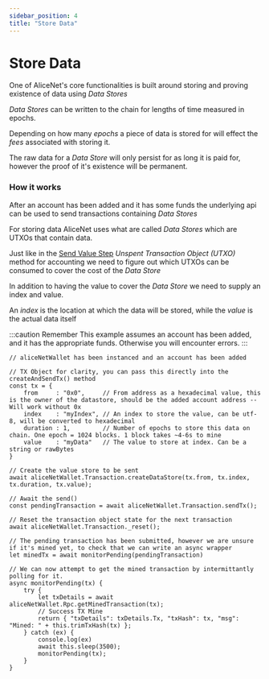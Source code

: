 ```yaml
---
sidebar_position: 4
title: "Store Data"
---
```


# Store Data

One of AliceNet's core functionalities is built around storing and proving existence of data using *Data Stores*

*Data Stores* can be written to the chain for lengths of time measured in epochs.

Depending on how many *epochs* a piece of data is stored for will effect the *fees* associated with storing it.

The raw data for a *Data Store* will only persist for as long it is paid for, however the proof of it's existence will be permanent.

### How it works

After an account has been added and it has some funds the underlying api can be used to send transactions containing *Data Stores*

For storing data AliceNet uses what are called *Data Stores* which are UTXOs that contain data.

Just like in the [Send Value Step](/docs/ui-in-depth/send-value) *Unspent Transaction Object (UTXO)* method for accounting we need to figure out which UTXOs can be consumed to cover the cost of the *Data Store*

In addition to having the value to cover the *Data Store* we need to supply an index and value.

An *index* is the location at which the data will be stored, while the *value* is the actual data itself

:::caution Remember
This example assumes an account has been added, and it has the appropriate funds. Otherwise you will encounter errors.
:::

```
// aliceNetWallet has been instanced and an account has been added 

// TX Object for clarity, you can pass this directly into the createAndSendTx() method
const tx = {
    from     : "0x0",     // From address as a hexadecimal value, this is the owner of the datastore, should be the added account address -- Will work without 0x
    index    : "myIndex", // An index to store the value, can be utf-8, will be converted to hexadecimal
    duration : 1,         // Number of epochs to store this data on chain. One epoch = 1024 blocks. 1 block takes ~4-6s to mine
    value    : "myData"   // The value to store at index. Can be a string or rawBytes 
}

// Create the value store to be sent
await aliceNetWallet.Transaction.createDataStore(tx.from, tx.index, tx.duration, tx.value);

// Await the send()
const pendingTransaction = await aliceNetWallet.Transaction.sendTx();

// Reset the transaction object state for the next transaction
await aliceNetWallet.Transaction._reset(); 

// The pending transaction has been submitted, however we are unsure if it's mined yet, to check that we can write an async wrapper
let minedTx = await monitorPending(pendingTransaction)

// We can now attempt to get the mined transaction by intermittantly polling for it.
async monitorPending(tx) {
    try {
        let txDetails = await aliceNetWallet.Rpc.getMinedTransaction(tx);
        // Success TX Mine
        return { "txDetails": txDetails.Tx, "txHash": tx, "msg": "Mined: " + this.trimTxHash(tx) };
    } catch (ex) {
        console.log(ex)
        await this.sleep(3500);
        monitorPending(tx);
    }
}
```

